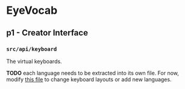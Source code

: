 # EyeVocab
## p1 - Creator Interface
### `src/api/keyboard`

The virtual keyboards.

**TODO** each language needs to be extracted into its own file. For now, modify [this file](./index.ts) to change keyboard layouts or add new languages.